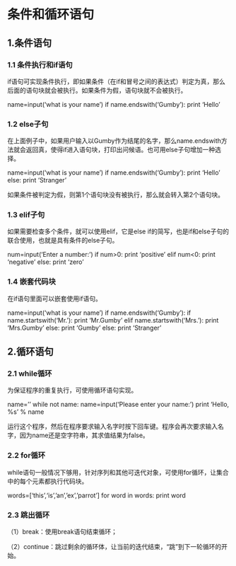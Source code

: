 # 条件和循环语句

## 1.条件语句  
### 1.1 条件执行和if语句
if语句可实现条件执行，即如果条件（在if和冒号之间的表达式）判定为真，那么后面的语句块就会被执行。如果条件为假，语句块就不会被执行。

name=input(‘what is your name’)  if name.endswith(‘Gumby’):  print ‘Hello’

### 1.2 else子句

在上面例子中，如果用户输入以Gumby作为结尾的名字，那么name.endswith方法就会返回真，使得if进入语句块，打印出问候语。也可用else子句增加一种选择。

name=input(‘what is your name’)  if name.endswith(‘Gumby’):  print ‘Hello’
else:  print ‘Stranger’

如果条件被判定为假，则第1个语句块没有被执行，那么就会转入第2个语句块。

### 1.3 elif子句

如果需要检查多个条件，就可以使用elif，它是else if的简写，也是if和else子句的联合使用，也就是具有条件的else子句。

num=input(‘Enter a number:’)  if num>0:  print ‘positive’ 
elif num<0:  print ‘negative’  else:  print ‘zero’

### 1.4 嵌套代码块

在if语句里面可以嵌套使用if语句。

name=input(‘what is your name’) 
if  name.endswith(‘Gumby’):
if  name.startswith(‘Mr.’):
print ‘Mr.Gumby’
elif  name.startswith(‘Mrs.’):
print ‘Mrs.Gumby’
else:
print ‘Gumby’
else:
print ‘Stranger’

## 2.循环语句   

### 2.1 while循环

为保证程序的重复执行，可使用循环语句实现。

name=’’
while not name:
name=input(‘Please enter your name:’)
print ‘Hello, %s’ % name

运行这个程序，然后在程序要求输入名字时按下回车键。程序会再次要求输入名字，因为name还是空字符串，其求值结果为false。

### 2.2 for循环

while语句一般情况下够用，针对序列和其他可迭代对象，可使用for循环，让集合中的每个元素都执行代码块。

words=[‘this’,‘is’,’an’,’ex’,’parrot’]
for word in words:
print word

### 2.3 跳出循环

（1）break：使用break语句结束循环；

（2）continue：跳过剩余的循环体，让当前的迭代结束，“跳”到下一轮循环的开始。